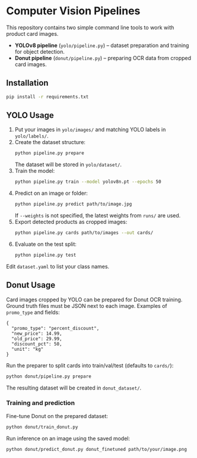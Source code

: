 # Computer Vision Pipelines

This repository contains two simple command line tools to work with product card images.

- **YOLOv8 pipeline** (`yolo/pipeline.py`) – dataset preparation and training for object detection.
- **Donut pipeline** (`donut/pipeline.py`) – preparing OCR data from cropped card images.

## Installation

```bash
pip install -r requirements.txt
```

## YOLO Usage

1. Put your images in `yolo/images/` and matching YOLO labels in `yolo/labels/`.
2. Create the dataset structure:
   ```bash
   python pipeline.py prepare
   ```
   The dataset will be stored in `yolo/dataset/`.
3. Train the model:
   ```bash
   python pipeline.py train --model yolov8n.pt --epochs 50
   ```
4. Predict on an image or folder:
   ```bash
   python pipeline.py predict path/to/image.jpg
   ```
   If `--weights` is not specified, the latest weights from `runs/` are used.
5. Export detected products as cropped images:
   ```bash
   python pipeline.py cards path/to/images --out cards/
   ```
6. Evaluate on the test split:
   ```bash
   python pipeline.py test
   ```

Edit `dataset.yaml` to list your class names.

## Donut Usage

Card images cropped by YOLO can be prepared for Donut OCR training.
Ground truth files must be JSON next to each image. Examples of `promo_type`
and fields:

```jsonc
{
  "promo_type": "percent_discount",
  "new_price": 14.99,
  "old_price": 29.99,
  "discount_pct": 50,
  "unit": "kg"
}
```

Run the preparer to split cards into train/val/test (defaults to `cards/`):

```bash
python donut/pipeline.py prepare
```

The resulting dataset will be created in `donut_dataset/`.

### Training and prediction

Fine-tune Donut on the prepared dataset:

```bash
python donut/train_donut.py
```

Run inference on an image using the saved model:

```bash
python donut/predict_donut.py donut_finetuned path/to/your/image.png
```
